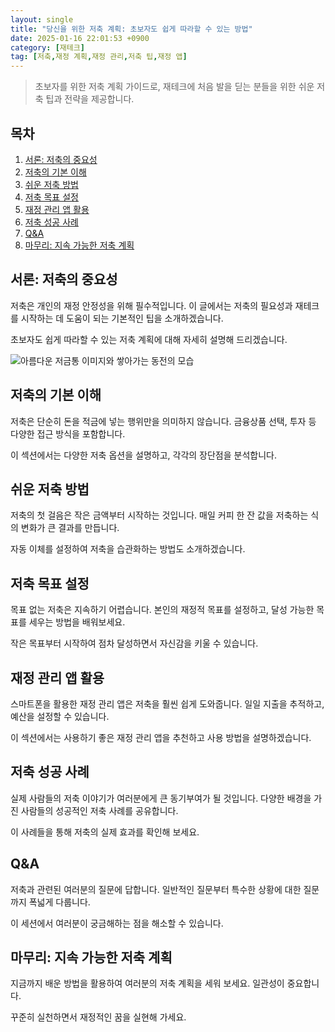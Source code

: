 ```yaml
---
layout: single
title: "당신을 위한 저축 계획: 초보자도 쉽게 따라할 수 있는 방법"
date: 2025-01-16 22:01:53 +0900
category: [재테크]
tag: [저축,재정 계획,재정 관리,저축 팁,재정 앱]
---
```

  
> 초보자를 위한 저축 계획 가이드로, 재테크에 처음 발을 딛는 분들을 위한 쉬운 저축 팁과 전략을 제공합니다.

## 목차
1. [서론: 저축의 중요성](#서론-저축의-중요성)
2. [저축의 기본 이해](#저축의-기본-이해)
3. [쉬운 저축 방법](#쉬운-저축-방법)
4. [저축 목표 설정](#저축-목표-설정)
5. [재정 관리 앱 활용](#재정-관리-앱-활용)
6. [저축 성공 사례](#저축-성공-사례)
7. [Q&A](#qa)
8. [마무리: 지속 가능한 저축 계획](#마무리-지속-가능한-저축-계획)

## 서론: 저축의 중요성

저축은 개인의 재정 안정성을 위해 필수적입니다. 이 글에서는 저축의 필요성과 재테크를 시작하는 데 도움이 되는 기본적인 팁을 소개하겠습니다.


초보자도 쉽게 따라할 수 있는 저축 계획에 대해 자세히 설명해 드리겠습니다.


![아름다운 저금통 이미지와 쌓아가는 동전의 모습](https://i.ibb.co/MkhV0Bx/png-skoid-d505667d-d6c1-4a0a-bac7-5c84a87759f8-sktid-a48cca56-e6da-484e-a814-9c849652bcb3-skt-2025-0.png)



## 저축의 기본 이해

저축은 단순히 돈을 적금에 넣는 행위만을 의미하지 않습니다. 금융상품 선택, 투자 등 다양한 접근 방식을 포함합니다.


이 섹션에서는 다양한 저축 옵션을 설명하고, 각각의 장단점을 분석합니다.



## 쉬운 저축 방법

저축의 첫 걸음은 작은 금액부터 시작하는 것입니다. 매일 커피 한 잔 값을 저축하는 식의 변화가 큰 결과를 만듭니다.


자동 이체를 설정하여 저축을 습관화하는 방법도 소개하겠습니다.



## 저축 목표 설정

목표 없는 저축은 지속하기 어렵습니다. 본인의 재정적 목표를 설정하고, 달성 가능한 목표를 세우는 방법을 배워보세요.


작은 목표부터 시작하여 점차 달성하면서 자신감을 키울 수 있습니다.



## 재정 관리 앱 활용

스마트폰을 활용한 재정 관리 앱은 저축을 훨씬 쉽게 도와줍니다. 일일 지출을 추적하고, 예산을 설정할 수 있습니다.


이 섹션에서는 사용하기 좋은 재정 관리 앱을 추천하고 사용 방법을 설명하겠습니다.



## 저축 성공 사례

실제 사람들의 저축 이야기가 여러분에게 큰 동기부여가 될 것입니다. 다양한 배경을 가진 사람들의 성공적인 저축 사례를 공유합니다.


이 사례들을 통해 저축의 실제 효과를 확인해 보세요.



## Q&A

저축과 관련된 여러분의 질문에 답합니다. 일반적인 질문부터 특수한 상황에 대한 질문까지 폭넓게 다룹니다.


이 세션에서 여러분이 궁금해하는 점을 해소할 수 있습니다.



## 마무리: 지속 가능한 저축 계획

지금까지 배운 방법을 활용하여 여러분의 저축 계획을 세워 보세요. 일관성이 중요합니다.


꾸준히 실천하면서 재정적인 꿈을 실현해 가세요.

